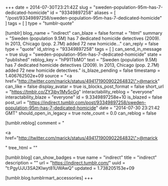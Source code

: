 +++
date = 2014-07-30T23:21:42Z
slug = "sweden-population-95m-has-7-dedicated-homicide"
id = "93349897258"
aliases = [ "/post/93349897258/sweden-population-95m-has-7-dedicated-homicide" ]
tags = [ ]
type = "tumblr-quote"

[tumblr]
blog_name = "indirect"
can_blaze = false
format = "html"
summary = "Sweden (population 9.5M) has 7 dedicated homicide detectives (2009). In 2013, Chicago (pop. 2.7M) added 72 new homicide..."
can_reply = false
type = "quote"
id_string = "93349897258"
tags = [ ]
can_send_in_message = true
slug = "sweden-population-95m-has-7-dedicated-homicide"
state = "published"
reblog_key = "hP91TbMO"
text = "Sweden (population 9.5M) has 7 dedicated homicide detectives (2009). In 2013, Chicago (pop. 2.7M) added 72 new homicide detectives."
is_blaze_pending = false
timestamp = 1.406762502e+09
source = "<a href=\"http://twitter.com/marick/status/494171900902264832\">@marick</a>"
can_like = false
display_avatar = true
is_blocks_post_format = false
short_url = "https://tmblr.co/ZY3jby1My5cGg"
interactability_reblog = "everyone"
interactability_blaze = "everyone"
id = 9.3349897258e+10
is_blazed = false
post_url = "https://indirect.tumblr.com/post/93349897258/sweden-population-95m-has-7-dedicated-homicide"
date = "2014-07-30 23:21:42 GMT"
should_open_in_legacy = true
note_count = 0.0
can_reblog = false

[tumblr.reblog]
comment = "<p><a href=\"http://twitter.com/marick/status/494171900902264832\">@marick</a></p>"
tree_html = ""

[tumblr.blog]
can_show_badges = true
name = "indirect"
title = "indirect"
description = ""
url = "https://indirect.tumblr.com/"
uuid = "t:PgyUJU3SA2Klwyt81UWAwQ"
updated = 1.738205153e+09

[tumblr.blog.tumblrmart_accessories]
+++
